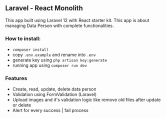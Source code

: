 <h2>Laravel - React Monolith</h2>

This app built using Laravel 12 with React starter kit. This app is about managing Data Person with complete functionalities.

<h3>How to install:</h3>

- `composer install`
- copy `.env.example` and rename into `.env`
- generate key using `php artisan key:generate`
- running app using `composer run dev`

<h3>Features</h3>

- Create, read, update, delete data person
- Validation using FormValidation (Laravel)
- Upload images and it's validation logic like remove old files after update or delete
- Alert for every success | fail process
